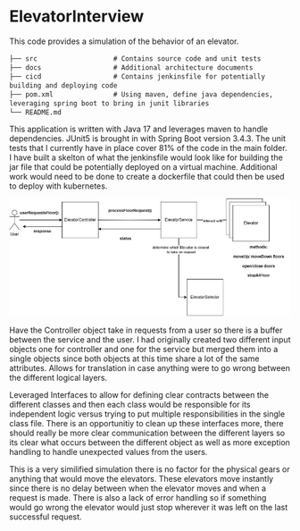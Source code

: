 # ElevatorInterview

This code provides a simulation of the behavior of an elevator.

    ├── src                   # Contains source code and unit tests
    ├── docs                  # Additional architecture documents
    ├── cicd                  # Contains jenkinsfile for potentially building and deploying code
    ├── pom.xml               # Using maven, define java dependencies, leveraging spring boot to bring in junit libraries
    └── README.md

This application is written with Java 17 and leverages maven to handle dependencies.
JUnit5 is brought in with Spring Boot version 3.4.3.  The unit tests that I currently have in place cover 81% of the code in the main folder.
I have built a skelton of what the jenkinsfile would look like for building the jar file that could be potentially deployed on a virtual machine.
Additional work would need to be done to create a dockerfile that could then be used to deploy with kubernetes.

![Class Diagram](https://github.com/runnejus/ElevatorInterview/blob/main/docs/elevator.drawio.png?raw=true)

Have the Controller object take in requests from a user so there is a buffer between the service and the user.  I had originally created two different input objects one for controller and one for the service but merged them into a single objects since both objects at this time share a lot of the same attributes.  Allows for translation in case anything were to go wrong between the different logical layers.

Leveraged Interfaces to allow for defining clear contracts between the different classes and then each class would be responsible for its independent logic versus trying to put multiple responsibilities in the single class file.
There is an opportunitiy to clean up these interfaces more, there should really be more clear communication between the different layers so its clear what occurs between the different object as well as more exception handling to handle unexpected values from the users.

This is a very similified simulation there is no factor for the physical gears or anything that would move the elevators.  These elevators move instantly since there is no delay between when the elevator moves and when a request is made.  There is also a lack of error handling so if something would go wrong the elevator would just stop wherever it was left on the last successful request.

